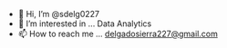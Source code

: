- 👋 Hi, I’m @sdelg0227
- 👀 I’m interested in ... Data Analytics
- 📫 How to reach me ... delgadosierra227@gmail.com

<!---
sdelg0227/sdelg0227 is a ✨ special ✨ repository because its `README.md` (this file) appears on your GitHub profile.
You can click the Preview link to take a look at your changes.
--->
